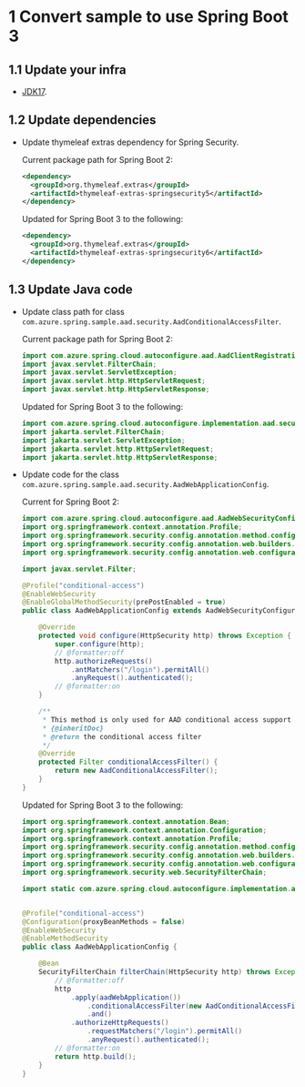 # 1 Convert sample to use Spring Boot 3

## 1.1 Update your infra

- [JDK17](https://www.oracle.com/java/technologies/downloads/).

## 1.2 Update dependencies

- Update thymeleaf extras dependency for Spring Security.

  Current package path for Spring Boot 2:

    ```xml
    <dependency>
      <groupId>org.thymeleaf.extras</groupId>
      <artifactId>thymeleaf-extras-springsecurity5</artifactId>
    </dependency>
    ```
  Updated for Spring Boot 3 to the following:

    ```xml
    <dependency>
      <groupId>org.thymeleaf.extras</groupId>
      <artifactId>thymeleaf-extras-springsecurity6</artifactId>
    </dependency>
    ```

## 1.3 Update Java code

- Update class path for class `com.azure.spring.sample.aad.security.AadConditionalAccessFilter`.

  Current package path for Spring Boot 2:

    ```java
    import com.azure.spring.cloud.autoconfigure.aad.AadClientRegistrationRepository;
    import javax.servlet.FilterChain;
    import javax.servlet.ServletException;
    import javax.servlet.http.HttpServletRequest;
    import javax.servlet.http.HttpServletResponse;
    ```

  Updated for Spring Boot 3 to the following:

    ```java
    import com.azure.spring.cloud.autoconfigure.implementation.aad.security.AadClientRegistrationRepository;
    import jakarta.servlet.FilterChain;
    import jakarta.servlet.ServletException;
    import jakarta.servlet.http.HttpServletRequest;
    import jakarta.servlet.http.HttpServletResponse;
    ```
  
- Update code for the class `com.azure.spring.sample.aad.security.AadWebApplicationConfig`.

    Current for Spring Boot 2:

    ```java
    import com.azure.spring.cloud.autoconfigure.aad.AadWebSecurityConfigurerAdapter;
    import org.springframework.context.annotation.Profile;
    import org.springframework.security.config.annotation.method.configuration.EnableGlobalMethodSecurity;
    import org.springframework.security.config.annotation.web.builders.HttpSecurity;
    import org.springframework.security.config.annotation.web.configuration.EnableWebSecurity;
    
    import javax.servlet.Filter;
    
    @Profile("conditional-access")
    @EnableWebSecurity
    @EnableGlobalMethodSecurity(prePostEnabled = true)
    public class AadWebApplicationConfig extends AadWebSecurityConfigurerAdapter {
    
        @Override
        protected void configure(HttpSecurity http) throws Exception {
            super.configure(http);
            // @formatter:off
            http.authorizeRequests()
                .antMatchers("/login").permitAll()
                .anyRequest().authenticated();
            // @formatter:on
        }
    
        /**
         * This method is only used for AAD conditional access support and can be removed if this feature is not used.
         * {@inheritDoc}
         * @return the conditional access filter
         */
        @Override
        protected Filter conditionalAccessFilter() {
            return new AadConditionalAccessFilter();
        }
    }
    ```
    
    Updated for Spring Boot 3 to the following:
    
    ```java
    import org.springframework.context.annotation.Bean;
    import org.springframework.context.annotation.Configuration;
    import org.springframework.context.annotation.Profile;
    import org.springframework.security.config.annotation.method.configuration.EnableMethodSecurity;
    import org.springframework.security.config.annotation.web.builders.HttpSecurity;
    import org.springframework.security.config.annotation.web.configuration.EnableWebSecurity;
    import org.springframework.security.web.SecurityFilterChain;
    
    import static com.azure.spring.cloud.autoconfigure.implementation.aad.security.AadWebApplicationHttpSecurityConfigurer.aadWebApplication;
    
    
    @Profile("conditional-access")
    @Configuration(proxyBeanMethods = false)
    @EnableWebSecurity
    @EnableMethodSecurity
    public class AadWebApplicationConfig {
    
        @Bean
        SecurityFilterChain filterChain(HttpSecurity http) throws Exception {
            // @formatter:off
            http
                .apply(aadWebApplication())
                    .conditionalAccessFilter(new AadConditionalAccessFilter())
                    .and()
                .authorizeHttpRequests()
                    .requestMatchers("/login").permitAll()
                    .anyRequest().authenticated();
            // @formatter:on
            return http.build();
        }
    }  
    ```
